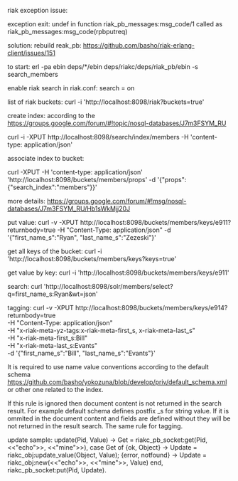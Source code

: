 riak exception issue:

exception exit: undef
     in function  riak_pb_messages:msg_code/1
        called as riak_pb_messages:msg_code(rpbputreq)


solution:
rebuild reak_pb:
https://github.com/basho/riak-erlang-client/issues/151

to start:
erl -pa ebin deps/*/ebin deps/riakc/deps/riak_pb/ebin -s search_members

enable riak search in riak.conf:
search = on

list of riak buckets:
curl -i 'http://localhost:8098/riak?buckets=true'

create index:
according to the https://groups.google.com/forum/#!topic/nosql-databases/J7m3FSYM_RU

curl -i -XPUT http://localhost:8098/search/index/members -H 'content-type: application/json'

associate index to bucket:

curl -XPUT -H 'content-type: application/json' 'http://localhost:8098/buckets/members/props' -d '{"props":{"search_index":"members"}}' 

more details:
https://groups.google.com/forum/#!msg/nosql-databases/J7m3FSYM_RU/Hb1sWkMjj20J

put value:
curl -v -XPUT http://localhost:8098/buckets/members/keys/e911?returnbody=true -H "Content-Type: application/json" -d '{"first_name_s":"Ryan", "last_name_s":"Zezeski"}'

get all keys of the bucket:
curl -i 'http://localhost:8098/buckets/members/keys?keys=true'

get value by key:
curl -i 'http://localhost:8098/buckets/members/keys/e911'

search:
curl 'http://localhost:8098/solr/members/select?q=first_name_s:Ryan&wt=json'

tagging:
curl -v -XPUT http://localhost:8098/buckets/members/keys/e914?returnbody=true \
-H "Content-Type: application/json" \
-H "x-riak-meta-yz-tags:x-riak-meta-first_s, x-riak-meta-last_s" \
-H "x-riak-meta-first_s:Bill" \
-H "x-riak-meta-last_s:Evants" \
-d '{"first_name_s":"Bill", "last_name_s":"Evants"}'

It is required to use name value conventions according to the default schema https://github.com/basho/yokozuna/blob/develop/priv/default_schema.xml or other one related to the index.

If this rule is ignored then document content is not returned in the search result.
For example default schema defines postfix _s for string value.
If it is ommited in the document content and fields are defined without they will be not returned in the result search.
The same rule for tagging.

update sample:
update(Pid, Value) ->
    Get = riakc_pb_socket:get(Pid, <<"echo">>, <<"mine">>),
    case Get of 
        {ok, Object} ->
            Update = riakc_obj:update_value(Object, Value);
        {error, notfound} ->
            Update = riakc_obj:new(<<"echo">>, <<"mine">>, Value)
    end,
    riakc_pb_socket:put(Pid, Update).








